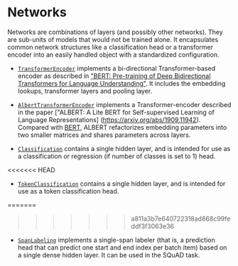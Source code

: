 # Networks

Networks are combinations of layers (and possibly other networks). They are sub-units of models that would not be trained alone. It
encapsulates common network structures like a classification head
or a transformer encoder into an easily handled object with a
standardized configuration.

* [`TransformerEncoder`](transformer_encoder.py) implements a bi-directional
Transformer-based encoder as described in ["BERT: Pre-training of Deep
Bidirectional Transformers for Language Understanding"](https://arxiv.org/abs/1810.04805). It includes the embedding lookups,
transformer layers and pooling layer.

* [`AlbertTransformerEncoder`](albert_transformer_encoder.py) implements a
Transformer-encoder described in the paper ["ALBERT: A Lite BERT for
Self-supervised Learning of Language Representations]
(https://arxiv.org/abs/1909.11942). Compared with [BERT](https://arxiv.org/abs/1810.04805), ALBERT refactorizes embedding parameters
into two smaller matrices and shares parameters across layers.

* [`Classification`](classification.py) contains a single hidden layer, and is
intended for use as a classification or regression (if number of classes is set
to 1) head.

<<<<<<< HEAD
* [`TokenClassification`](token_classification.py) contains a single hidden
layer, and is intended for use as a token classification head.

=======
>>>>>>> a811a3b7e640722318ad868c99feddf3f3063e36
* [`SpanLabeling`](span_labeling.py) implements a single-span labeler (that is, a prediction head that can predict one start and end index per batch item) based on a single dense hidden layer. It can be used in the SQuAD task.

